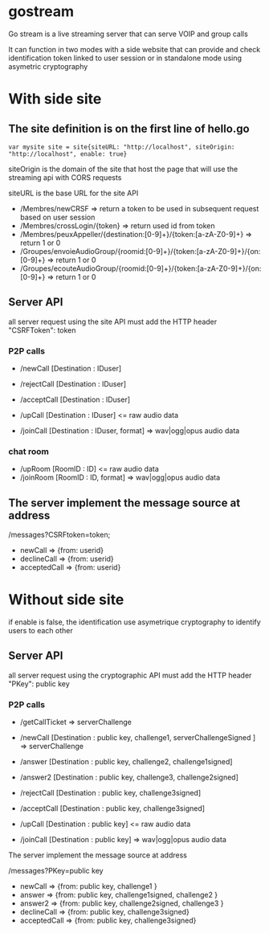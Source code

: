 # gostream


Go stream is a live streaming server that can serve VOIP and group calls

It can function in two modes with a side website that can provide and check identification token linked to user session or in standalone mode using asymetric cryptography

# With side site


## The site definition is on the first line of hello.go

`var mysite site = site{siteURL: "http://localhost", siteOrigin: "http://localhost", enable: true}`

siteOrigin is the domain of the site that host the page that will use the streaming api with CORS requests

siteURL is the base URL for the site API 

* /Membres/newCRSF => return a token to be used in subsequent request based on user session
* /Membres/crossLogin/{token} => return used id from token
* /Membres/peuxAppeller/{destination:[0-9]+}/{token:[a-zA-Z0-9]+} => return 1 or 0
* /Groupes/envoieAudioGroup/{roomid:[0-9]+}/{token:[a-zA-Z0-9]+}/{on:[0-9]+} => return 1 or 0
* /Groupes/ecouteAudioGroup/{roomid:[0-9]+}/{token:[a-zA-Z0-9]+}/{on:[0-9]+} => return 1 or 0

## Server API

all server request using the site API must add the HTTP header "CSRFToken": token

### P2P calls

* /newCall [Destination : IDuser] 
* /rejectCall [Destination : IDuser] 
* /acceptCall [Destination : IDuser] 

* /upCall [Destination : IDuser]   <= raw audio data
* /joinCall [Destination : IDuser, format] => wav|ogg|opus audio data


### chat room
* /upRoom [RoomID : ID]  <= raw audio data
* /joinRoom [RoomID : ID, format] => wav|ogg|opus audio data

## The server implement the message source at address

/messages?CSRFtoken=token;

* newCall => {from: userid}
* declineCall => {from: userid}
* acceptedCall => {from: userid}



# Without side site

if enable is false, the identification use asymetrique cryptography to identify users to each other 

## Server API

all server request using the cryptographic API must add the HTTP header "PKey": public key

### P2P calls

* /getCallTicket => serverChallenge

* /newCall   [Destination : public key, challenge1, serverChallengeSigned ] => serverChallenge

* /answer    [Destination : public key, challenge2, challenge1signed] 
* /answer2   [Destination : public key, challenge3, challenge2signed] 

* /rejectCall [Destination : public key, challenge3signed] 
* /acceptCall [Destination : public key, challenge3signed] 

* /upCall    [Destination : public key] <= raw audio data
* /joinCall  [Destination : public key] => wav|ogg|opus audio data

The server implement the message source at address

/messages?PKey=public key

* newCall => {from: public key, challenge1 }
* answer => {from: public key, challenge1signed, challenge2 }
* answer2 => {from: public key, challenge2signed, challenge3 }
* declineCall => {from: public key, challenge3signed}
* acceptedCall => {from: public key, challenge3signed}







